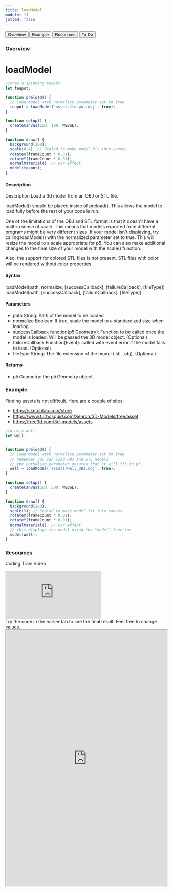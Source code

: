 ```yaml
---
title: loadModel
module: 11
jotted: false
---
```


<div class="tab">
  <button class="tablinks active" onclick="openTab(event, 'Overview')">Overview</button>
  <button class="tablinks" onclick="openTab(event, 'example')">Example</button>  
  <button class="tablinks" onclick="openTab(event, 'resources')">Resources</button>  
  <button class="tablinks" onclick="openTab(event, 'todo')">To Do</button>  
</div>

<div id="Overview" class="tabcontent" style="display:block"  >
<div class="tabhtml" markdown="1">

### Overview

# loadModel

```js
//draw a spinning teapot
let teapot;

function preload() {
  // Load model with normalise parameter set to true
  teapot = loadModel('assets/teapot.obj', true);
}

function setup() {
  createCanvas(100, 100, WEBGL);
}

function draw() {
  background(200);
  scale(0.4); // Scaled to make model fit into canvas
  rotateX(frameCount * 0.01);
  rotateY(frameCount * 0.01);
  normalMaterial(); // For effect
  model(teapot);
}
```

#### Description

Description
Load a 3d model from an OBJ or STL file.

loadModel() should be placed inside of preload(). This allows the model to load fully before the rest of your code is run.

One of the limitations of the OBJ and STL format is that it doesn't have a built-in sense of scale. This means that models exported from different programs might be very different sizes. If your model isn't displaying, try calling loadModel() with the normalized parameter set to true. This will resize the model to a scale appropriate for p5. You can also make additional changes to the final size of your model with the scale() function.

Also, the support for colored STL files is not present. STL files with color will be rendered without color properties.

#### Syntax

loadModel(path, normalize, [successCallback], [failureCallback], [fileType])
loadModel(path, [successCallback], [failureCallback], [fileType])

#### Parameters

* path String: Path of the model to be loaded
* normalize Boolean: If true, scale the model to a standardized size when loading
* successCallback function(p5.Geometry): Function to be called once the model is loaded. Will be passed the 3D model object. (Optional)
* failureCallback Function(Event): called with event error if the model fails to load. (Optional)
* fileType String: The file extension of the model (.stl, .obj). (Optional)

#### Returns
* p5.Geometry: the p5.Geometry object

</div>
</div>

<div id="example" class="tabcontent"   >
<div class="tabhtml" markdown="1">

### Example

Finding assets is not difficult. Here are a couple of sites:

* https://sketchfab.com/store
* https://www.turbosquid.com/Search/3D-Models/free/asset
* https://free3d.com/3d-models/assets

```js
//draw a well
let well;


function preload() {
  // Load model with normalise parameter set to true
  // remember you can load OBJ and STL models
  // the normalize parameter ensures that it will fit in p5
  well = loadModel('assets/well_OBJ.obj', true);
}

function setup() {
  createCanvas(500, 500, WEBGL);
}

function draw() {
  background(200);
  scale(3); // Scaled to make model fit into canvas
  rotateX(frameCount * 0.01);
  rotateY(frameCount * 0.01);
  normalMaterial(); // For effect
  // this displays the model using the "model" function
  model(well);
}
```

</div>
</div>

<div id="resources" class="tabcontent"   >
<div class="tabhtml" markdown="1">

### Resources

Coding Train Video

<div class="embed-responsive embed-responsive-16by9"><iframe class="embed-responsive-item" src="https://www.youtube.com/embed/FUI7HEEz9B0" frameborder="0" allowfullscreen></iframe></div>

</div>
</div>

<div id="todo" class="tabcontent">
<div class="tabhtml" markdown="1">
Try the code in the earlier tab to see the final result. Feel free to change values. 

<iframe src="https://editor.p5js.org/michaelcassens/sketches/a-BWnz4H1" width="100%" height="800px"></iframe>
</div>
</div>